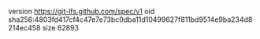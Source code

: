 version https://git-lfs.github.com/spec/v1
oid sha256:4803fd417cf4c47e7e73bc0dba11d10499627f811bd9514e9ba234d8214ec458
size 62893
